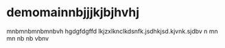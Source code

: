 # demomainnbjjjkjbjhvhj

mnbmnbmnbmnbvh
hgdgfdgffd
lkjzxlknclkdsnfk.jsdhkjsd.kjvnk.sjdbv
n mn mn nb nb vbnv
